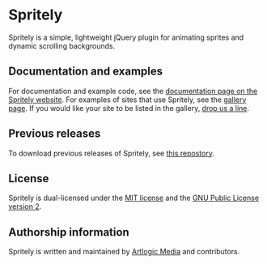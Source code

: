 # Spritely

Spritely is a simple, lightweight jQuery plugin for animating sprites and dynamic scrolling backgrounds.

## Documentation and examples

For documentation and example code, see the [documentation page on the Spritely website](http://spritely.net/documentation/). For examples of sites that use Spritely, see the [gallery page](http://spritely.net/gallery/). If you would like your site to be listed in the gallery, [drop us a line](http://spritely.net/contact/).

## Previous releases

To download previous releases of Spritely, see [this repostory](https://github.com/artlogicmedia/spritely-archive).

## License

Spritely is dual-licensed under the [MIT license](http://opensource.org/licenses/MIT) and the [GNU Public License version 2](http://www.gnu.org/licenses/gpl-2.0.html).

## Authorship information

Spritely is written and maintained by [Artlogic Media](http://artlogic.net/) and contributors.
